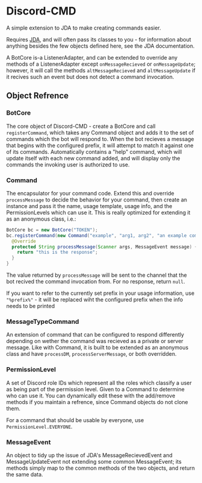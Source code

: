 # Discord-CMD
A simple extension to JDA to make creating commands easier.

Requires [JDA](https://github.com/DV8FromTheWorld/JDA), and will often pass its classes to you - for information about anything besides the few objects defined here, see the JDA documentation.


A BotCore is-a ListenerAdapter, and can be extended to override any methods of a ListenerAdapter except `onMessageRecieved` or `onMessageUpdate`; however, it will call the methods `altMessageRecieved` and `altMessageUpdate` if it recives such an event but does not detect a command invocation.


## Object Refrence

### BotCore
The core object of Discord-CMD - create a BotCore and call `registerCommand`, which takes any Command object and adds it to the set of commands which the bot will respond to. When the bot recieves a message that begins with the configured prefix, it will attempt to match it against one of its commands. Automatically contains a "help" command, which will update itself with each new command added, and will display only the commands the invoking user is authorized to use.


### Command
The encapsulator for your command code. Extend this and override `processMessage` to decide the behavior for your command, then create an instance and pass it the name, usage template, usage info, and the PermissionLevels which can use it. This is really optimized for extending it as an anonymous class, i.e.:

```java
BotCore bc = new BotCore("TOKEN");
bc.registerCommand(new Command("example", "arg1, arg2", "an example command", PermissionLevel.EVERYONE) {
  @Override
  protected String processMessage(Scanner args, MessageEvent message) {
    return "this is the response";
  }
}
```

The value returned by `processMessage` will be sent to the channel that the bot recived the command invocation from. For no response, return `null`.


If you want to refer to the currently set prefix in your usage information, use `"%prefix%"` - it will be replaced wiht the configured prefix when the info needs to be printed


### MessageTypeCommand
An extension of command that can be configured to respond differently depending on wether the command was recieved as a private or server message. Like with Command, it is built to be extended as an anonymous class and have `processDM`, `processServerMessage`, or both overridden.


### PermissionLevel
A set of Discord role IDs which represent all the roles which classify a user as being part of the permission level. Given to a Command to determine who can use it. You can dynamically edit these with the add/remove methods if you maintain a refrence, since Command objects do not clone them.


For a command that should be usable by everyone, use `PermissionLevel.EVERYONE`.


### MessageEvent
An object to tidy up the issue of JDA's MessageRecievedEvent and MessageUpdateEvent not extending some common MessageEvent; its methods simply map to the common methods of the two objects, and return the same data.
